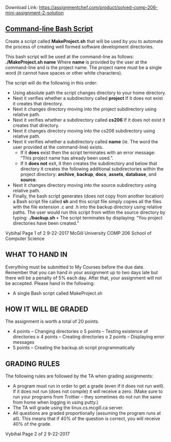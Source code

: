 Download Link: https://assignmentchef.com/product/solved-comp-206-mini-assignment-2-solution
<br>
<h2><u>Command-line Bash Script</u></h2>




Create a script called <strong>MakeProject.sh</strong> that will be used by you to automate the process of creating well formed software development directories.




This bash script will be used at the command-line as follows: <strong>./MakeProject.sh name</strong> Where <strong>name</strong> is provided by the user at the command-line and is the project name.  The project name must be a single word (it cannot have spaces or other white characters).




The script will do the following in this order:




<ul>

 <li>Using absolute path the script changes directory to your home directory.</li>

 <li>Next it verifies whether a subdirectory called <strong>project</strong> If it does not exist it creates that directory.</li>

 <li>Next it changes directory moving into the project subdirectory using relative path.</li>

 <li>Next it verifies whether a subdirectory called <strong>cs206</strong> If it does not exist it creates that directory.</li>

 <li>Next it changes directory moving into the cs206 subdirectory using relative path.</li>

 <li>Next it verifies whether a subdirectory called <strong>name</strong> (ie. The word the user provided at the command-line) exists.

  <ul>

   <li>If it <strong>does</strong> exist then the script terminates with an error message: “This project name has already been used.”.</li>

   <li>If it <strong>does not</strong> exit, it then creates the subdirectory and below that directory it creates the following additional subdirectories within the project directory: <strong>archive</strong>, <strong>backup</strong>, <strong>docs</strong>, <strong>assets</strong>, <strong>database</strong>, and <strong>source</strong>.</li>

  </ul></li>

 <li>Next it changes directory moving into the source subdirectory using relative path.</li>

 <li>Finally, the bash script generates (does not copy from another location) a Bash script file called <strong>sh</strong> and this script file simply copies all the files with the file extension .c and .h into the backup directory using relative paths. The user would run this script from within the source directory by typing: <strong>./backup.sh</strong> • The script terminates by displaying: “You project directories have been created.”</li>

</ul>
















Vybihal           Page 1 of 2      9-22-2017 McGill University             COMP 206      School of Computer Science

<h2>WHAT TO HAND IN</h2>

Everything must be submitted to My Courses before the due date. Remember that you can hand in your assignment up to two days late but there will be a penalty of 5% each day. After that, your assignment will not be accepted.  Please hand in the following:

<ul>

 <li>A single Bash script called MakeProject.sh</li>

</ul>

<strong> </strong>

<h2>HOW IT WILL BE GRADED</h2>

The assignment is worth a total of 20 points.

<ul>

 <li>4 points – Changing directories o 5 points – Testing existence of directories o 4 points – Creating directories o      2 points – Displaying error messages</li>

 <li>5 points – Creating the backup.sh script programmatically</li>

</ul>

<strong> </strong>

<h2>GRADING RULES</h2>

The following rules are followed by the TA when grading assignments:

<ul>

 <li>A program must run in order to get a grade (even if it does not run well). If it does not run (does not compile) it will receive a zero. (Make sure to run your programs from Trottier – they sometimes do not run the same from home when logging in using putty.)</li>

 <li>The TA will grade using the linux.cs.mcgill.ca server.</li>

 <li>All questions are graded proportionally (assuming the program runs at all). This means that if 40% of the question is correct, you will receive 40% of the grade.</li>

</ul>

Vybihal                                                  Page 2 of 2                                              9-22-2017